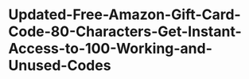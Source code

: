 # Updated-Free-Amazon-Gift-Card-Code-80-Characters-Get-Instant-Access-to-100-Working-and-Unused-Codes